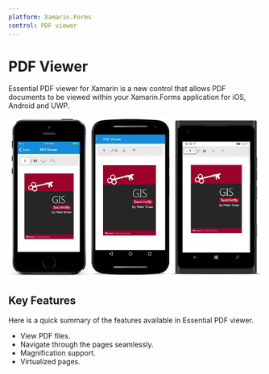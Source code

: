 ```yaml
---
platform: Xamarin.Forms
control: PDF viewer
---
```


# PDF Viewer

Essential PDF viewer for Xamarin is a new control that allows PDF documents to be viewed within your Xamarin.Forms application for iOS, Android and UWP.

![](pdfviewer_images/pdfviewer.png)

## Key Features

Here is a quick summary of the features available in Essential PDF viewer.

* View PDF files.
* Navigate through the pages seamlessly.
* Magnification support.
* Virtualized pages.
